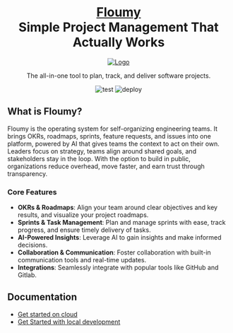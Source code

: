 <h1 align="center" style="border-bottom: none">
    <b>
        <a href="https://floumy.com">Floumy</a><br>
    </b>
    Simple Project Management That Actually Works
    <br>
</h1>
<div align="center">

[![Logo](https://floumy.com/_astro/floumy-logo.nQSU8q0u_iqx37.webp)](https://floumy.com/)

The all-in-one tool to plan, track, and deliver software projects.

![test](https://github.com/Floumy/floumy/actions/workflows/test.yml/badge.svg)
![deploy](https://github.com/Floumy/floumy/actions/workflows/deploy.yml/badge.svg)

</div> 

## What is Floumy?

Floumy is the operating system for self-organizing engineering teams.
It brings OKRs, roadmaps, sprints, feature requests, and issues into one platform, 
powered by AI that gives teams the context to act on their own. Leaders focus on strategy, 
teams align around shared goals, and stakeholders stay in the loop. With the option to build in public, 
organizations reduce overhead, move faster, and earn trust through transparency.

### Core Features
- **OKRs & Roadmaps**: Align your team around clear objectives and key results, and visualize your project roadmaps.
- **Sprints & Task Management**: Plan and manage sprints with ease, track progress, and ensure timely delivery of tasks.
- **AI-Powered Insights**: Leverage AI to gain insights and make informed decisions.
- **Collaboration & Communication**: Foster collaboration with built-in communication tools and real-time updates.
- **Integrations**: Seamlessly integrate with popular tools like GitHub and Gitlab.

## Documentation

- [Get started on cloud](https://app.floumy.com)
- [Get Started with local development](docs/get-started-local-dev.md)